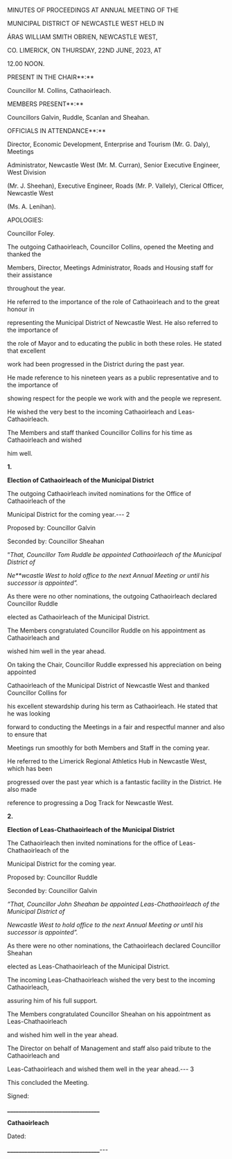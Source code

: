 MINUTES OF PROCEEDINGS AT ANNUAL MEETING OF THE

MUNICIPAL DISTRICT OF NEWCASTLE WEST HELD IN

ÁRAS WILLIAM SMITH OBRIEN, NEWCASTLE WEST,

CO. LIMERICK, ON THURSDAY, 22ND JUNE, 2023, AT

12.00 NOON.

PRESENT IN THE CHAIR**:**

Councillor M. Collins, Cathaoirleach.

MEMBERS PRESENT**:**

Councillors Galvin, Ruddle, Scanlan and Sheahan.

OFFICIALS IN ATTENDANCE**:**

Director, Economic Development, Enterprise and Tourism (Mr. G. Daly), Meetings

Administrator, Newcastle West (Mr. M. Curran), Senior Executive Engineer, West Division

(Mr. J. Sheehan), Executive Engineer, Roads (Mr. P. Vallely), Clerical Officer, Newcastle West

(Ms. A. Lenihan).

APOLOGIES:

Councillor Foley.

The outgoing Cathaoirleach, Councillor Collins, opened the Meeting and thanked the

Members, Director, Meetings Administrator, Roads and Housing staff for their assistance

throughout the year.

He referred to the importance of the role of Cathaoirleach and to the great honour in

representing the Municipal District of Newcastle West. He also referred to the importance of

the role of Mayor and to educating the public in both these roles. He stated that excellent

work had been progressed in the District during the past year.

He made reference to his nineteen years as a public representative and to the importance of

showing respect for the people we work with and the people we represent.

He wished the very best to the incoming Cathaoirleach and Leas-Cathaoirleach.

The Members and staff thanked Councillor Collins for his time as Cathaoirleach and wished

him well.

**1.**

**Election of Cathaoirleach of the Municipal District**

The outgoing Cathaoirleach invited nominations for the Office of Cathaoirleach of the

Municipal District for the coming year.---
2

Proposed by: Councillor Galvin

Seconded by: Councillor Sheahan

“*That, Councillor Tom Ruddle be appointed Cathaoirleach of the Municipal District of*

*Ne**wcastle West to hold office to the next Annual Meeting or until his successor is appointed”.*

As there were no other nominations, the outgoing Cathaoirleach declared Councillor Ruddle

elected as Cathaoirleach of the Municipal District.

The Members congratulated Councillor Ruddle on his appointment as Cathaoirleach and

wished him well in the year ahead.

On taking the Chair, Councillor Ruddle expressed his appreciation on being appointed

Cathaoirleach of the Municipal District of Newcastle West and thanked Councillor Collins for

his excellent stewardship during his term as Cathaoirleach. He stated that he was looking

forward to conducting the Meetings in a fair and respectful manner and also to ensure that

Meetings run smoothly for both Members and Staff in the coming year.

He referred to the Limerick Regional Athletics Hub in Newcastle West, which has been

progressed over the past year which is a fantastic facility in the District. He also made

reference to progressing a Dog Track for Newcastle West.

**2.**

**Election of Leas-Chathaoirleach of the Municipal District**

The Cathaoirleach then invited nominations for the office of Leas-Chathaoirleach of the

Municipal District for the coming year.

Proposed by: Councillor Ruddle

Seconded by: Councillor Galvin

*“That, Councillor* *John Sheahan be appointed Leas-Chathaoirleach of the Municipal District of*

*Newcastle West to hold office to the next Annual Meeting or until his successor is appointed”.*

As there were no other nominations, the Cathaoirleach declared Councillor Sheahan

elected as Leas-Chathaoirleach of the Municipal District.

The incoming Leas-Chathaoirleach wished the very best to the incoming Cathaoirleach,

assuring him of his full support.

The Members congratulated Councillor Sheahan on his appointment as Leas-Chathaoirleach

and wished him well in the year ahead.

The Director on behalf of Management and staff also paid tribute to the Cathaoirleach and

Leas-Cathaoirleach and wished them well in the year ahead.---
3

This concluded the Meeting.

Signed:

**\_\_\_\_\_\_\_\_\_\_\_\_\_\_\_\_\_\_\_\_\_\_\_\_\_\_\_\_\_\_\_\_**

**Cathaoirleach**

Dated:

**\_\_\_\_\_\_\_\_\_\_\_\_\_\_\_\_\_\_\_\_\_\_\_\_\_\_\_\_\_\_\_\_**---
